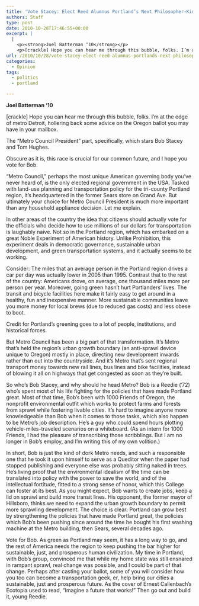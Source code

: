 ```yaml
---
title: 'Vote Stacey: Elect Reed Alumnus Portland’s Next Philosopher-King'
authors: Staff
type: post
date: 2010-10-28T17:46:55+00:00
excerpt: |
  |
    <p><strong>Joel Batterman ‘10</strong></p>
    <p>[crackle] Hope you can hear me through this bubble, folks. I’m at the edge of metro Detroit, hollering back some advice on the Oregon ballot you may have in your mailbox.</p>
url: /2010/10/28/vote-stacey-elect-reed-alumnus-portlands-next-philosopher-king/
categories:
  - Opinion
tags:
  - politics
  - portland

---
```

**Joel Batterman ‘10**

[crackle] Hope you can hear me through this bubble, folks. I’m at the edge of metro Detroit, hollering back some advice on the Oregon ballot you may have in your mailbox. 

The “Metro Council President” part, specifically, which stars Bob Stacey and Tom Hughes.
  
Obscure as it is, this race is crucial for our common future, and I hope you vote for Bob.

“Metro Council,” perhaps the most unique American governing body you’ve never heard of, is the only elected regional government in the USA. Tasked with land-use planning and transportation policy for the tri-county Portland region, it’s headquartered in the former Sears store on Grand Ave. But ultimately your choice for Metro Council President is much more important than any household appliance decision. Let me explain.

In other areas of the country the idea that citizens should actually vote for the officials who decide how to use millions of our dollars for transportation is laughably naive. Not so in the Portland region, which has embarked on a great Noble Experiment of American history. Unlike Prohibition, this experiment deals in democratic governance, sustainable urban development, and green transportation systems, and it actually seems to be working.

Consider: The miles that an average person in the Portland region drives a car per day was actually lower in 2005 than 1995. Contrast that to the rest of the country: Americans drove, on average, one thousand miles more per person per year. Moreover, going green hasn’t hurt Portlanders’ lives. The transit and bicycle facilities here make it fairly easy to get around in a healthy, fun and inexpensive manner. More sustainable communities leave you more money for local brews (due to reduced gas costs) and less obese to boot.

Credit for Portland’s greening goes to a lot of people, institutions, and historical forces.
  
But Metro Council has been a big part of that transformation. It’s Metro that’s held the region’s urban growth boundary (an anti-sprawl device unique to Oregon) mostly in place, directing new development inwards rather than out into the countryside. And it’s Metro that’s sent regional transport money towards new rail lines, bus lines and bike facilities, instead of blowing it all on highways that get congested as soon as they’re built.

So who’s Bob Stacey, and why should he head Metro? Bob is a Reedie (’72) who’s spent most of his life fighting for the policies that have made Portland great. Most of that time, Bob’s been with 1000 Friends of Oregon, the nonprofit environmental outfit which works to protect farms and forests from sprawl while fostering livable cities. It’s hard to imagine anyone more knowledgeable than Bob when it comes to those tasks, which also happen to be Metro’s job description. He’s a guy who could spend hours plotting vehicle-miles-traveled scenarios on a whiteboard. (As an intern for 1000 Friends, I had the pleasure of transcribing those scribblings. But I am no longer in Bob’s employ, and I’m writing this of my own volition.)

In short, Bob is just the kind of dork Metro needs, and such a responsible one that he took it upon himself to serve as a Queditor when the paper had stopped publishing and everyone else was probably sitting naked in trees. He’s living proof that the environmental idealism of the time can be translated into policy with the power to save the world, and of the intellectual fortitude, fitted to a strong sense of honor, which this College can foster at its best. As you might expect, Bob wants to create jobs, keep a lid on sprawl and build more transit lines. His opponent, the former mayor of Hillsboro, thinks we need to expand the urban growth boundary to permit more sprawling development. The choice is clear: Portland can grow best by strengthening the policies that have made Portland great, the policies which Bob’s been pushing since around the time he bought his first washing machine at the Metro building, then Sears, several decades ago.

Vote for Bob. As green as Portland may seem, it has a long way to go, and the rest of America needs the region to keep pushing the bar higher for sustainable, just, and prosperous human civilization. My time in Portland, with Bob’s group, convinced me that while my home state was still ensnared in rampant sprawl, real change was possible, and I could be part of that change. Perhaps after casting your ballot, some of you will consider how you too can become a transportation geek, er, help bring our cities a sustainable, just and prosperous future. As the cover of Ernest Callenbach’s Ecotopia used to read, “Imagine a future that works!” Then go out and build it, young Reedie.